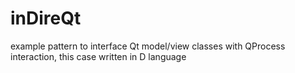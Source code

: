 # inDireQt
example pattern to interface Qt model/view classes with QProcess interaction, this case written in D language
